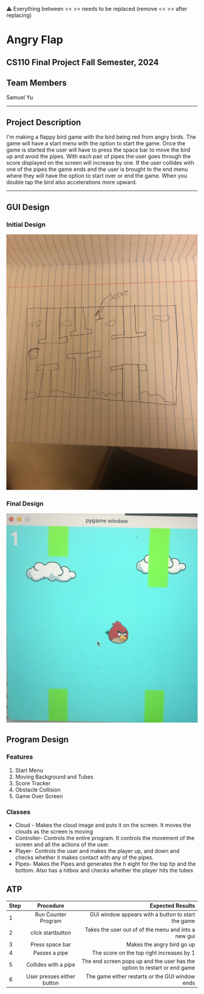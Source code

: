 
:warning: Everything between << >> needs to be replaced (remove << >> after replacing)

#  Angry Flap
## CS110 Final Project   Fall Semester, 2024 

## Team Members

Samuel Yu

***

## Project Description

I'm making a flappy bird game with the bird being red from angry birds. The game will have a start menu with the option to start the game. Once the game is started the user will have to press the space bar to move the bird up and avoid the pipes. With each pair of pipes the user goes through the score displayed on the screen will increase by one. If the user collides with one of the pipes the game ends and the user is brought to the end menu where they will have the option to start over or end the game. When you double tap the bird also accelerations more upward. 
***    

## GUI Design

### Initial Design

![initial gui](assets/gui.jpg)

### Final Design

![final gui](assets/finalgui.jpg)

## Program Design

### Features

1. Start Menu 
2. Moving Background and Tubes 
3. Score Tracker 
4. Obstacle Collision 
5. Game Over Screen

### Classes

- Cloud - Makes the cloud image and puts it on the screen. It moves the clouds as the screen is moving 
- Controller- Controls the entire program. It controls the movement of the screen and all the actions of the user. 
- Player- Controls the user and makes the player up, and down and checks whether it makes contact with any of the pipes.
- Pipes- Makes the Pipes and generates the h eight for the top tip and the bottom. Also has a hitbox and checks whether the player hits the tubes 


## ATP

| Step                 |Procedure             |Expected Results                   |
|----------------------|:--------------------:|----------------------------------:|
|  1                   | Run Counter Program  |GUI window appears with a button to start the game  |
|  2                   | click startbutton    |Takes the user out of of the menu and into a new gui |
|  3                   | Press space bar      |Makes the angry bird go up 
|  4                   | Passes a pipe        |The score on the top right increases by 1 
|  5                   | Collides with a pipe |The end screen pops up and the user has the option to restart or end game 
|  6                   | User presses either button | The game either restarts or the GUI window ends 
